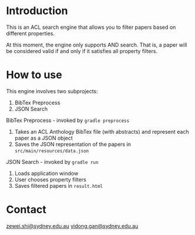 # Introduction
This is an ACL search engine that allows you to filter papers based on different properties.

At this moment, the engine only supports AND search. That is, a paper will be considered valid if and only if it satisfies 
all property filters.

# How to use
This engine involves two subprojects:
1. BibTex Preprocess
2. JSON Search

BibTex Preprocess - invoked by `gradle preprocess`
1. Takes an ACL Anthology BibTex file (with abstracts) and represent each paper as a JSON object
2. Saves the JSON representation of the papers in `src/main/resources/data.json` 

JSON Search - invoked by `gradle run`
1. Loads application window
2. User chooses property filters
3. Saves filtered papers in `result.html`

# Contact
zewei.shi@sydney.edu.au
yidong.gan@sydney.edu.au